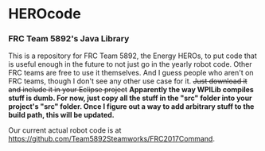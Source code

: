# HEROcode
### FRC Team 5892's Java Library

This is a repository for FRC Team 5892, the Energy HEROs, to put code that is useful enough in the future to not just go in the yearly robot code. Other FRC teams are free to use it themselves. And I guess people who aren't on FRC teams, though I don't see any other use case for it. ~~Just download it and include it in your Eclipse project~~ **Apparently the way WPILib compiles stuff is dumb. For now, just copy all the stuff in the "src" folder into your project's "src" folder. Once I figure out a way to add arbitrary stuff to the build path, this will be updated.**

Our current actual robot code is at https://github.com/Team5892Steamworks/FRC2017Command.